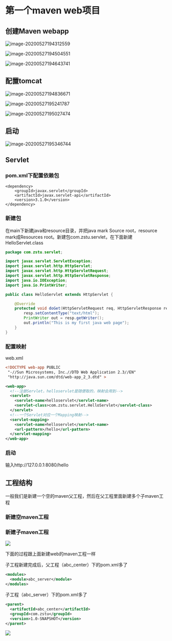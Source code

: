 # 第一个maven web项目

## 创建Maven webapp

![image-20200527194312559](https://tva1.sinaimg.cn/large/007S8ZIlly1gf78v5i208j30ob0k7afk.jpg)



![image-20200527194504551](https://tva1.sinaimg.cn/large/007S8ZIlly1gf78x18nduj30og03ljrl.jpg)



![image-20200527194643741](https://tva1.sinaimg.cn/large/007S8ZIlly1gf78yr338xj30oe08r0tv.jpg)

## 配置tomcat

![image-20200527194836671](https://tva1.sinaimg.cn/large/007S8ZIlly1gf790pjwpgj31870u0jyk.jpg)

![image-20200527195241787](https://tva1.sinaimg.cn/large/007S8ZIlly1gf794yj0ntj30tb0kh0xv.jpg)



![image-20200527195027474](https://tva1.sinaimg.cn/large/007S8ZIlly1gf792mqi9jj30te0jzn3i.jpg)

## 启动

![image-20200527195346744](https://tva1.sinaimg.cn/large/007S8ZIlly1gf7962qx3qj30ju09aacg.jpg)

## Servlet

### pom.xml下配置依赖包

```
<dependency> 
	<groupId>javax.servlet</groupId> 
	<artifactId>javax.servlet-api</artifactId> 
	<version>3.1.0</version> 
</dependency>
```

### 新建包

在main下新建java和resource目录，并把java mark Source root，resource mark成Resources root。新建包com.zstu.servlet，在下面新建HelloServlet.class

```java
package com.zstu.servlet;

import javax.servlet.ServletException;
import javax.servlet.http.HttpServlet;
import javax.servlet.http.HttpServletRequest;
import javax.servlet.http.HttpServletResponse;
import java.io.IOException;
import java.io.PrintWriter;

public class HelloServlet extends HttpServlet {

    @Override
    protected void doGet(HttpServletRequest req, HttpServletResponse resp) throws ServletException, IOException {
        resp.setContentType("text/html");
        PrintWriter out = resp.getWriter();
        out.println("This is my first java web page");
    }
}
```

### 配置映射

web.xml

```xml
<!DOCTYPE web-app PUBLIC
 "-//Sun Microsystems, Inc.//DTD Web Application 2.3//EN"
 "http://java.sun.com/dtd/web-app_2_3.dtd" >

<web-app>
  <!--注册Servlet，helloservlet是随便取的，映射会用到-->
  <servlet>
    <servlet-name>helloservlet</servlet-name>
    <servlet-class>com.zstu.servlet.HelloServlet</servlet-class>
  </servlet>
  <!--一个Servlet对应一个Mapping映射-->
  <servlet-mapping>
    <servlet-name>helloservlet</servlet-name>
    <url-pattern>/hello</url-pattern>
  </servlet-mapping>
</web-app>
```

### 启动

输入http://127.0.0.1:8080/hello

## 工程结构

一般我们是新建一个空的maven父工程，然后在父工程里面新建多个子maven工程

### 新建空maven工程

### 新建子maven工程

![](https://tva1.sinaimg.cn/large/007S8ZIlly1gf8dh7kr8hj30kn05at9o.jpg)

下面的过程跟上面新建web的maven工程一样

子工程新建完成后，父工程（abc_center）下的pom.xml多了

```xml
<modules>
  <module>abc_server</module>
</modules>
```

子工程（abc_server）下的pom.xml多了

```xml
<parent>
  <artifactId>abc_center</artifactId>
  <groupId>com.zstu</groupId>
  <version>1.0-SNAPSHOT</version>
</parent>
```

![](https://tva1.sinaimg.cn/large/007S8ZIlly1gf8dopt53nj308j072t90.jpg)
